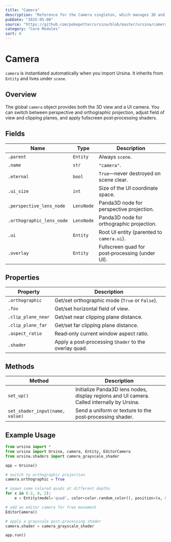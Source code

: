 ```yaml
---
title: "Camera"
description: "Reference for the Camera singleton, which manages 3D and UI cameras, projection mode, clipping and post‑processing."
pubDate: "2025-05-08"
source: "https://github.com/pokepetter/ursina/blob/master/ursina/camera.py"
category: "Core Modules"
sort: 0
---
```


# Camera

`camera` is instantiated automatically when you import Ursina. It inherits from `Entity` and lives under `scene`.

## Overview

The global `camera` object provides both the 3D view and a UI camera. You can switch between perspective and orthographic projection, adjust field of view and clipping planes, and apply fullscreen post‑processing shaders.

## Fields

| Name                     | Type      | Description                                                                                   |
|--------------------------|-----------|-----------------------------------------------------------------------------------------------|
| `.parent`                | `Entity`  | Always `scene`.                                                                                |
| `.name`                  | `str`     | `"camera"`.                                                                                    |
| `.eternal`               | `bool`    | `True`—never destroyed on scene clear.                                                         |
| `.ui_size`               | `int`     | Size of the UI coordinate space.                                                               |
| `.perspective_lens_node` | `LensNode`| Panda3D node for perspective projection.                                                       |
| `.orthographic_lens_node`| `LensNode`| Panda3D node for orthographic projection.                                                      |
| `.ui`                    | `Entity`  | Root UI entity (parented to `camera.ui`).                                                      |
| `.overlay`               | `Entity`  | Fullscreen quad for post‑processing (under UI).                                                |

## Properties

| Property             | Description                                                                                   |
|----------------------|-----------------------------------------------------------------------------------------------|
| `.orthographic`      | Get/set orthographic mode (`True` or `False`).                                                |
| `.fov`               | Get/set horizontal field of view.                                                              |
| `.clip_plane_near`   | Get/set near clipping plane distance.                                                          |
| `.clip_plane_far`    | Get/set far clipping plane distance.                                                           |
| `.aspect_ratio`      | Read‑only current window aspect ratio.                                                         |
| `.shader`            | Apply a post‑processing `Shader` to the overlay quad.                                          |

## Methods

| Method                                  | Description                                                                                          |
|-----------------------------------------|------------------------------------------------------------------------------------------------------|
| `set_up()`                              | Initialize Panda3D lens nodes, display regions and UI camera. Called internally by Ursina.           |
| `set_shader_input(name, value)`         | Send a uniform or texture to the post‑processing shader.                                              |

## Example Usage

```python
from ursina import *
from ursina import Ursina, camera, Entity, EditorCamera
from ursina.shaders import camera_grayscale_shader

app = Ursina()

# switch to orthographic projection
camera.orthographic = True

# spawn some colored quads at different depths
for x in (-2, 0, 2):
    e = Entity(model='quad', color=color.random_color(), position=(x, 0, 10))

# add an editor camera for free movement
EditorCamera()

# apply a grayscale post‑processing shader
camera.shader = camera_grayscale_shader

app.run()
